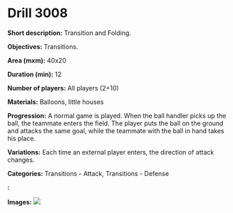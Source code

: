 # Drill 3008

**Short description:**
Transition and Folding.

**Objectives:**
Transitions.

**Area (mxm):**
40x20

**Duration (min):**
12

**Number of players:**
All players (2+10)

**Materials:**
Balloons, little houses

**Progression:**
A normal game is played. When the ball handler picks up the ball, the teammate enters the field. The player puts the ball on the ground and attacks the same goal, while the teammate with the ball in hand takes his place.

**Variations:**
Each time an external player enters, the direction of attack changes.

**Categories:**
Transitions - Attack, Transitions - Defense

**:**


**Images:**
![](https://www.coachingfutsal.com/\images\d6b5dffc-5290-4fec-a4c6-676663af1ea6_25.bmp)

